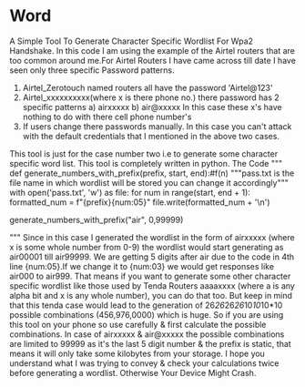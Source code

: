 # Word
A Simple Tool To Generate Character Specific Wordlist For Wpa2 Handshake. 
In this code I am using the example of the Airtel routers that are too common around me.For Airtel Routers I have came across till date I have seen only three specific Password patterns. 
1) Airtel_Zerotouch named routers all have the password      'Airtel@123'
2) Airtel_xxxxxxxxxx(where x is there phone no.) 
 there password has 2 specific patterns
  a) airxxxxx  b) air@xxxxx
In this case these x's have nothing to do with there cell phone number's
3) If users change there passwords manually. 
In this case you can't attack with the default credentials  that I mentioned in the above two cases. 




This tool is just for the case number two i.e to generate some character specific word list. 
This tool is completely written in python. 
The Code 
"""
def generate_numbers_with_prefix(prefix, start, end):#f(n) 
"""pass.txt is the file name in which wordlist will be stored you can change it accordingly"""
    with open('pass.txt', 'w') as file: 
        for num in range(start, end + 1):
            formatted_num = f"{prefix}{num:05}"
            file.write(formatted_num + '\n')

generate_numbers_with_prefix("air", 0,99999)

""" Since in this case I generated the wordlist in the form of airxxxxx (where x is some whole number from 0-9) 
the wordlist would start generating as air00001 till air99999. We are getting 5 digits after air due to the code in 4th line {num:05}.If we change it to {num:03} we would get responses like air000 to air999. That means if you want to generate some other character specific wordlist like those used by Tenda Routers aaaaxxxx (where a is any alpha bit and x is any whole number), you can do that too. But keep in mind that this tenda case would lead to the generation of 26*26*26*26*10*10*10*10 possible combinations (456,976,0000) which is huge. So if you are using this tool on your phone so use carefully & first calculate the possible combinations. 
In case of airxxxxx & air@xxxxx the possible combinations are limited to 99999 as it's the last 5 digit number & the prefix is static, that means it will only take some kilobytes from your storage. 
I hope you understand what I was trying to convey & check your calculations twice before generating a wordlist. Otherwise Your Device Might Crash. 